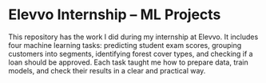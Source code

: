 # Elevvo Internship – ML Projects  

This repository has the work I did during my internship at Elevvo. It includes four machine learning tasks: predicting student exam scores, grouping customers into segments, identifying forest cover types, and checking if a loan should be approved. Each task taught me how to prepare data, train models, and check their results in a clear and practical way.
